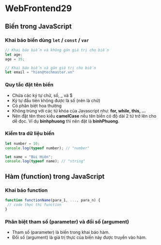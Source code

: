 # WebFrontend29

## Biến trong JavaScript

### Khai báo biến dùng `let` / `const` / `var`

```javascript
// Khai báo biến và không gán giá trị cho biến
let age;
age = 35;

// Khai báo biến và gán giá trị cho biến
let email = "hien@techmaster.vn"
```

### Quy tắc đặt tên biến

* Chứa các ký tự chữ, số, \_ và $
* Ký tự đầu tiên không được là số (nên là chữ)
* Có phân biệt hoa thường
* Không trùng với các từ khóa của Javascript như: **for, while, this, …**
* Nên đặt tên theo kiểu **camelCase** nếu tên biến có độ dài 2 từ trở lên cho dễ đọc. Ví dụ **binhphuong** thì nên đặt là **binhPhuong**.

### Kiểm tra dữ liệu biến

```javascript
let number = 10;
console.log(typeof number); // "number"

let name = "Bùi Hiên";
console.log(typeof name); // "string"
```

## Hàm (function) trong JavaScript

### Khai báo function

```javascript
function functionName(para_1, ..., para_n) {
 // code thực thi function
}
```

### Phân biệt tham số (parameter) và đối số (argument)

* Tham số (parameter) là biến trong khai báo hàm.
* Đối số (argument) là giá trị thực của biến này được truyền vào hàm.

